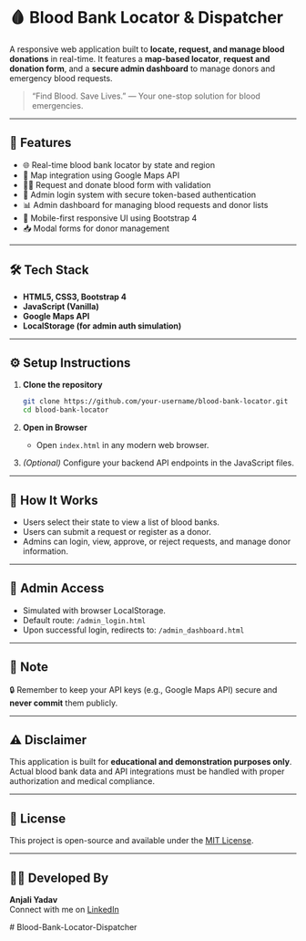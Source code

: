 # 🩸 Blood Bank Locator & Dispatcher

A responsive web application built to **locate, request, and manage blood donations** in real-time. It features a **map-based locator**, **request and donation form**, and a **secure admin dashboard** to manage donors and emergency blood requests.

> “Find Blood. Save Lives.” — Your one-stop solution for blood emergencies.  

---

## 🚀 Features

- 🌐 Real-time blood bank locator by state and region
- 🧭 Map integration using Google Maps API
- 🧑‍⚕️ Request and donate blood form with validation
- 🔐 Admin login system with secure token-based authentication
- 📊 Admin dashboard for managing blood requests and donor lists
- 📱 Mobile-first responsive UI using Bootstrap 4
- 📥 Modal forms for donor management

---

## 🛠️ Tech Stack

- **HTML5, CSS3, Bootstrap 4**
- **JavaScript (Vanilla)**
- **Google Maps API**
- **LocalStorage (for admin auth simulation)**

---

## ⚙️ Setup Instructions

1. **Clone the repository**
   ```bash
   git clone https://github.com/your-username/blood-bank-locator.git
   cd blood-bank-locator
   ```

2. **Open in Browser**
   - Open `index.html` in any modern web browser.

3. *(Optional)* Configure your backend API endpoints in the JavaScript files.

---

## 🧪 How It Works

- Users select their state to view a list of blood banks.
- Users can submit a request or register as a donor.
- Admins can login, view, approve, or reject requests, and manage donor information.

---

## 📌 Admin Access

- Simulated with browser LocalStorage.
- Default route: `/admin_login.html`
- Upon successful login, redirects to: `/admin_dashboard.html`

---

## 📝 Note

🔒 Remember to keep your API keys (e.g., Google Maps API) secure and **never commit** them publicly.

---

## ⚠️ Disclaimer

This application is built for **educational and demonstration purposes only**.  
Actual blood bank data and API integrations must be handled with proper authorization and medical compliance.

---

## 📄 License

This project is open-source and available under the [MIT License](LICENSE).

---

## 👩‍💻 Developed By

**Anjali Yadav**  
Connect with me on [LinkedIn](https://www.linkedin.com/in/anjali-yadavlpu2027/)

#   B l o o d - B a n k - L o c a t o r - D i s p a t c h e r  
 